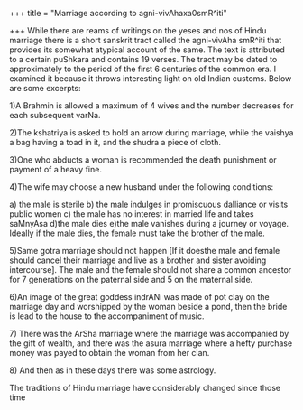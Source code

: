 +++
title = "Marriage according to agni-vivAhaxa0smR^iti"

+++
While there are reams of writings on the yeses and nos of Hindu marriage
there is a short sanskrit tract called the agni-vivAha smR^iti that
provides its somewhat atypical account of the same. The text is
attributed to a certain puShkara and contains 19 verses. The tract may
be dated to approximately to the period of the first 6 centuries of the
common era. I examined it because it throws interesting light on old
Indian customs. Below are some excerpts:  
  
1)A Brahmin is allowed a maximum of 4 wives and the number decreases for
each subsequent varNa.  
  
2)The kshatriya is asked to hold an arrow during marriage, while the
vaishya a bag having a toad in it, and the shudra a piece of cloth.  
  
3)One who abducts a woman is recommended the death punishment or payment
of a heavy fine.  
  
4)The wife may choose a new husband under the following conditions:  
  
a) the male is sterile b) the male indulges in promiscuous dalliance or
visits public women c) the male has no interest in married life and
takes saMnyAsa d)the male dies e)the male vanishes during a journey or
voyage. Ideally if the male dies, the female must take the brother of
the male.  
  
5)Same gotra marriage should not happen \[If it doesthe male and female
should cancel their marriage and live as a brother and sister avoiding
intercourse\]. The male and the female should not share a common
ancestor for 7 generations on the paternal side and 5 on the maternal
side.  
  
6)An image of the great goddess indrANi was made of pot clay on the
marriage day and worshipped by the woman beside a pond, then the bride
is lead to the house to the accompaniment of music.  
  
7\) There was the ArSha marriage where the marriage was accompanied by
the gift of wealth, and there was the asura marriage where a hefty
purchase money was payed to obtain the woman from her clan.

8\) And then as in these days there was some astrology.

The traditions of Hindu marriage have considerably changed since those
time
